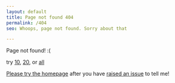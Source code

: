 ```yaml
---
layout: default
title: Page not found 404
permalink: /404
seo: Whoops, page not found. Sorry about that

---
```


Page not found! :(

try [10](https://thechels.uk/work/10), [20](https://thechels.uk/work/20), or [all](https://thechels.uk/work/book)

[Please try the homepage](https://thechels.uk/) after you have [raised an issue](https://github.com/Mat-0/TheChels.uk/issues/new?assignees=&labels=&template=bug-report.md&title=404-page) to tell me!
